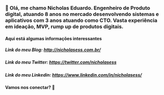 ### 🔭 Olá, me chamo Nicholas Eduardo. Engenheiro de Produto digital, atuando 8 anos no mercado desenvolvendo sistemas e aplicativos com 3 anos atuando como CTO. Vasta experiência em ideação, MVP, rump up de produtos digitais.

#### Aqui está algumas informações interessantes

##### Link do meu Blog: http://nicholasess.com.br/
##### Link do meu Twitter: https://twitter.com/nicholasess
##### Link do meu Linkedin: https://www.linkedin.com/in/nicholasess/

#### Vamos nos conectar?  👋
